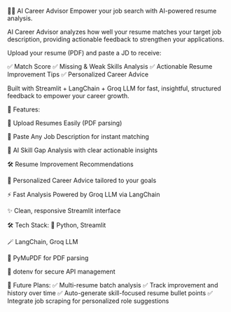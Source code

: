 🧑‍💼 AI Career Advisor
Empower your job search with AI-powered resume analysis.

AI Career Advisor analyzes how well your resume matches your target job description, providing actionable feedback to strengthen your applications.

Upload your resume (PDF) and paste a JD to receive:

✅ Match Score
✅ Missing & Weak Skills Analysis
✅ Actionable Resume Improvement Tips
✅ Personalized Career Advice

Built with Streamlit + LangChain + Groq LLM for fast, insightful, structured feedback to empower your career growth.

🚀 Features:

📂 Upload Resumes Easily (PDF parsing)

📝 Paste Any Job Description for instant matching

🤖 AI Skill Gap Analysis with clear actionable insights

🛠️ Resume Improvement Recommendations

🌿 Personalized Career Advice tailored to your goals

⚡ Fast Analysis Powered by Groq LLM via LangChain

✨ Clean, responsive Streamlit interface

🛠️ Tech Stack:
🐍 Python, Streamlit

🪄 LangChain, Groq LLM

📄 PyMuPDF for PDF parsing

🔐 dotenv for secure API management

🔮 Future Plans:
✅ Multi-resume batch analysis
✅ Track improvement and history over time
✅ Auto-generate skill-focused resume bullet points
✅ Integrate job scraping for personalized role suggestions
